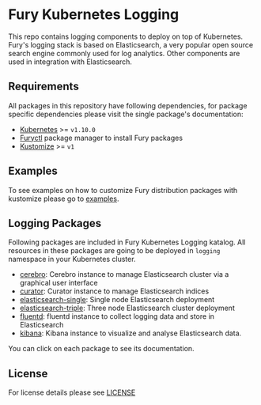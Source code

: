 # Fury Kubernetes Logging

This repo contains logging components to deploy on top of Kubernetes. Fury's
logging stack is based on Elasticsearch, a very popular open source search
engine commonly used for log analytics. Other components are used in integration
with Elasticsearch.

## Requirements

All packages in this repository have following dependencies, for package
specific dependencies please visit the single package's documentation:

- [Kubernetes](https://kubernetes.io) >= `v1.10.0`
- [Furyctl](https://github.com/sighup-io/furyctl) package manager to install Fury packages
- [Kustomize](https://github.com/kubernetes-sigs/kustomize) >= `v1`


## Examples

To see examples on how to customize Fury distribution packages with kustomize
please go to [examples](examples).


## Logging Packages

Following packages are included in Fury Kubernetes Logging katalog. All
resources in these packages are going to be deployed in `logging` namespace in
your Kubernetes cluster.

- [cerebro](cerebro): Cerebro instance to manage Elasticsearch cluster via a
  graphical user interface
- [curator](curator): Curator instance to manage Elasticsearch indices
- [elasticsearch-single](elasticsearch-single): Single node Elasticsearch
  deployment
- [elasticsearch-triple](elasticsearch-triple): Three node Elasticsearch cluster
  deployment
- [fluentd](fluentd): fluentd instance to collect logging data and store in
  Elasticsearch
- [kibana](kibana): Kibana instance to visualize and analyse Elasticsearch data.

You can click on each package to see its documentation.

## License

For license details please see [LICENSE](https://sighup.io/fury/license)
